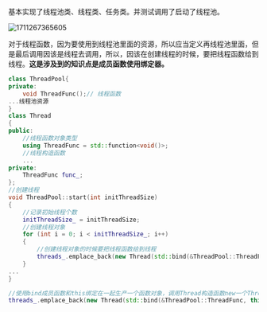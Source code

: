 基本实现了线程池类、线程类、任务类。并测试调用了启动了线程池。

![1711267365605](E:\desktop\线程池项目\1\pic\1711267365605.png)

对于线程函数，因为要使用到线程池里面的资源，所以应当定义再线程池里面，但是最后调用因该是线程去调用，所以，因该在创建线程的时候，要把线程函数给到线程。**这是涉及到的知识点是成员函数使用绑定器。**

```cpp
class ThreadPool{
private:
	void ThreadFunc();// 线程函数
...线程池资源
}
class Thread
{
public:
	//线程函数对象类型
	using ThreadFunc = std::function<void()>;
	//线程构造函数
	...
private:
	ThreadFunc func_;
};
//创建线程
void ThreadPool::start(int initThreadSize)
{
	//记录初始线程个数
	initThreadSize_ = initThreadSize;
	//创建线程对象
	for (int i = 0; i < initThreadSize_; i++)
	{
		//创建线程对象的时候要把线程函数给到线程
		threads_.emplace_back(new Thread(std::bind(&ThreadPool::ThreadFunc, this)));	
	}
...
}
```

```cpp
//使用bind成员函数和this绑定在一起生产一个函数对象，调用Thread构造函数new一个Thread。
threads_.emplace_back(new Thread(std::bind(&ThreadPool::ThreadFunc, this)));	
```


